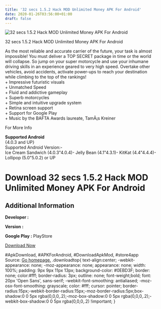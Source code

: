 ```yaml
---
title: '32 secs 1.5.2 Hack MOD Unlimited Money APK For Android'
date: 2020-01-26T03:56:00+01:00
draft: false
---
```


![32 secs 1.5.2 Hack MOD Unlimited Money APK For Android](https://i0.wp.com/apkhome.net/wp-content/uploads/2017/05/32-secs-1.5.2.png "32 secs 1.5.2 Hack MOD Unlimited Money APK For Android")

  

32 secs 1.5.2 Hack MOD Unlimited Money APK For Android

As the most reliable and accurate carrier of the future, your task is almost impossible! You must deliver a TOP SECRET package in time or the world will collapse. So jump on your super motorcycle and use your inhumane driving skills in an experience geared to very high speed. Overtake other vehicles, avoid accidents, activate power-ups to reach your destination while climbing to the top of the rankings!  
\+ Impressive futuristic visuals  
\+ Unmatched Speed  
\+ Fluid and addictive gameplay  
\+ Superb motorcycles  
\+ Simple and intuitive upgrade system  
\+ Retina screen support  
\+ Support for Google Play  
\+ Music by the BAFTA Awards laureate, TamÃ¡s Kreiner

For More Info

**Supported Android**  
{4.0.3 and UP}  
Supported Android Version:-  
Ice Cream Sandwich (4.0.3"4.0.4)- Jelly Bean (4.1"4.3.1)- KitKat (4.4"4.4.4)- Lollipop (5.0"5.0.2) or UP

Download 32 secs 1.5.2 Hack MOD Unlimited Money APK For Android
===============================================================

Additional Information
----------------------

**Developer :**

**Version :**

**Google Play :** PlayStore

  

[Download Now](https://store4app.co/post/32-secs-1-5-2-hack-mod-unlimited-money-apk-for-android_1573671652)

  
#ApkDownload, #APKForAndroid, #DownloadApkMod, #store4app  
Source: [Go homepage.](https://store4app.co/post/32-secs-1-5-2-hack-mod-unlimited-money-apk-for-android_1573671652) .downloadtop{ text-align:center; -webkit-appearance: none; -moz-appearance: none; appearance: none; width: 100%; padding: 9px 9px 11px 13px; background-color: #0EBD3F; border: none; color:#fff; border-radius: 3px; outline: none; font-weight;bold; font: 20px 'Open Sans', sans-serif; -webkit-font-smoothing: antialiased; -moz-osx-font-smoothing: grayscale; color: #fff; cursor: pointer; border-radius:15px;-webkit-border-radius:15px;-moz-border-radius:5px;box-shadow:0 0 5px rgba(0,0,0,.2);-moz-box-shadow:0 0 5px rgba(0,0,0,.2);-webkit-box-shadow:0 0 5px rgba(0,0,0,.2) !important; }